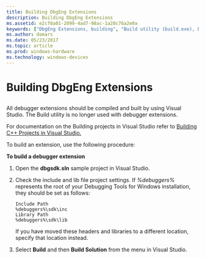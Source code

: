 ```yaml
---
title: Building DbgEng Extensions
description: Building DbgEng Extensions
ms.assetid: e2cf8a01-2099-4ad7-98ac-1a20c76a2e0a
keywords: ["DbgEng Extensions, building", "Build utility (build.exe), building DbgEng extensions"]
ms.author: domars
ms.date: 05/23/2017
ms.topic: article
ms.prod: windows-hardware
ms.technology: windows-devices
---
```


# Building DbgEng Extensions


## <span id="ddk_building_dbgeng_extensions_dbx"></span><span id="DDK_BUILDING_DBGENG_EXTENSIONS_DBX"></span>


All debugger extensions should be compiled and built by using Visual Studio. The Build utility is no longer used with debugger extensions.

For documentation on the Building projects in Visual Studio refer to [Building C++ Projects in Visual Studio.](https://msdn.microsoft.com/library/7s88b19e.aspx)

To build an extension, use the following procedure:

**To build a debugger extension**

1.  Open the **dbgsdk.sln** sample project in Visual Studio.

2.  Check the include and lib file project settings. If *%debuggers%* represents the root of your Debugging Tools for Windows installation, they should be set as follows:

    ```
    Include Path 
    %debuggers%\sdk\inc
    Library Path
    %debuggers%\sdk\lib
    ```

    If you have moved these headers and libraries to a different location, specify that location instead.

3.  Select **Build** and then **Build Solution** from the menu in Visual Studio.

 

 





